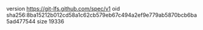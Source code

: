 version https://git-lfs.github.com/spec/v1
oid sha256:8ba15212b012cd58a1c62cb579eb67c494a2ef9e779ab5870bcb6ba5ad477544
size 19336
